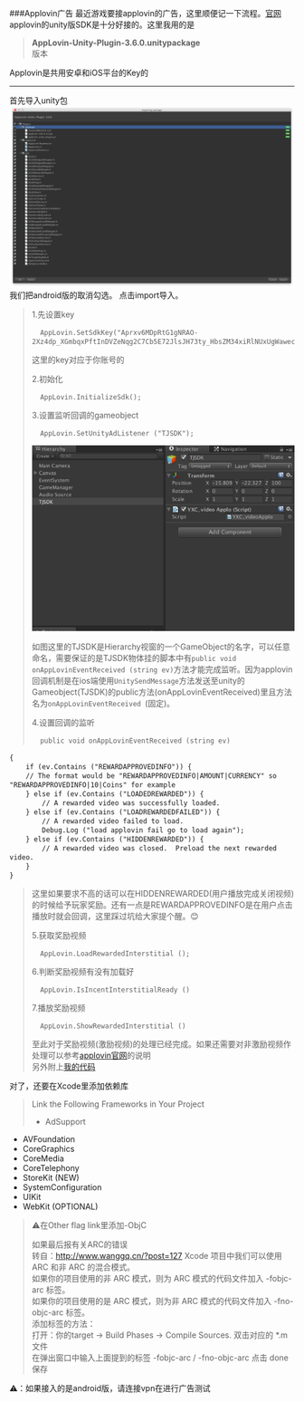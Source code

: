###Applovin广告
最近游戏要接applovin的广告，这里顺便记一下流程。[官网](https://www.applovin.com/integration#iosUnity3dIntegration)  
applovin的unity版SDK是十分好接的。这里我用的是
>**AppLovin-Unity-Plugin-3.6.0.unitypackage**  
版本  

Applovin是共用安卓和iOS平台的Key的

---
首先导入unity包
![applovin1](./SDK/Applovin1.png)
我们把android版的取消勾选。
点击import导入。
>1.先设置key
>
>		AppLovin.SetSdkKey("Aprxv6MDpRtG1gNRAO-2Xz4dp_XGmbqxPftInDVZeNqg2C7Cb5E72JlsJH73ty_HbsZM34xiRlNUxUgWawecEO");
>这里的key对应于你账号的  
>
>2.初始化
>
>		AppLovin.InitializeSdk();
>3.设置监听回调的gameobject
>
>		AppLovin.SetUnityAdListener ("TJSDK");
>![Applovin2](./SDK/Applovin2.png)
>
>如图这里的TJSDK是Hierarchy视窗的一个GameObject的名字，可以任意命名，需要保证的是TJSDK物体挂的脚本中有`public void onAppLovinEventReceived (string ev)`方法才能完成监听。因为applovin回调机制是在ios端使用`UnitySendMessage`方法发送至unity的Gameobject(TJSDK)的public方法(onAppLovinEventReceived)里且方法名为`onAppLovinEventReceived `(固定)。
>
>4.设置回调的监听
>  
>		public void onAppLovinEventReceived (string ev)
	{
		if (ev.Contains ("REWARDAPPROVEDINFO")) {
		// The format would be "REWARDAPPROVEDINFO|AMOUNT|CURRENCY" so "REWARDAPPROVEDINFO|10|Coins" for example
		} else if (ev.Contains ("LOADEDREWARDED")) {
			// A rewarded video was successfully loaded.
		} else if (ev.Contains ("LOADREWARDEDFAILED")) {
			// A rewarded video failed to load.
			Debug.Log ("load applovin fail go to load again");
		} else if (ev.Contains ("HIDDENREWARDED")) {
			// A rewarded video was closed.  Preload the next rewarded video.
		}
	}
>这里如果要求不高的话可以在HIDDENREWARDED(用户播放完成关闭视频)的时候给予玩家奖励。还有一点是REWARDAPPROVEDINFO是在用户点击播放时就会回调，这里踩过坑给大家提个醒。😊
>
>5.获取奖励视频  
>
>		AppLovin.LoadRewardedInterstitial ();
>6.判断奖励视频有没有加载好
>
>		AppLovin.IsIncentInterstitialReady ()
>7.播放奖励视频
>
>		AppLovin.ShowRewardedInterstitial ()
>至此对于奖励视频(激励视频)的处理已经完成。如果还需要对非激励视频作处理可以参考[applovin官网](https://www.applovin.com/integration#iOSUnityPlacements)的说明  
>另外附上[我的代码](./SDK/YXC_videoApplo.cs)

对了，还要在Xcode里添加依赖库
>Link the Following Frameworks in Your Project
>
>-  AdSupport
- AVFoundation
- CoreGraphics
- CoreMedia
- CoreTelephony
- StoreKit (NEW)
- SystemConfiguration
- UIKit
- WebKit (OPTIONAL)  

>⚠️在Other flag link里添加-ObjC
>
>如果最后报有关ARC的错误  
>转自：http://www.wanggq.cn/?post=127
Xcode 项目中我们可以使用 ARC 和非 ARC 的混合模式。  
如果你的项目使用的非 ARC 模式，则为 ARC 模式的代码文件加入 -fobjc-arc 标签。  
如果你的项目使用的是 ARC 模式，则为非 ARC 模式的代码文件加入 -fno-objc-arc 标签。  
添加标签的方法：  
打开：你的target -> Build Phases -> Compile Sources.
双击对应的 *.m 文件  
在弹出窗口中输入上面提到的标签 -fobjc-arc / -fno-objc-arc
点击 done 保存  

⚠️：如果接入的是android版，请连接vpn在进行广告测试